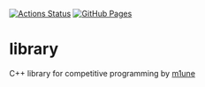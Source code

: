 [![Actions Status](https://github.com/m1une/library/workflows/verify/badge.svg)](https://github.com/m1une/library/actions)  [![GitHub Pages](https://img.shields.io/static/v1?label=GitHub+Pages&message=+&color=brightgreen&logo=github)](https://m1une.github.io/library/)

# library
C++ library for competitive programming by [m1une](https://atcoder.jp/users/m1une)